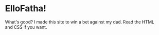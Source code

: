 # ElloFatha!
What's good? I made this site to win a bet against my dad. Read the HTML and CSS if you want.
